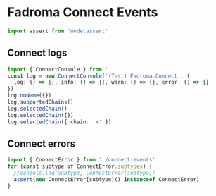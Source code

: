 # Fadroma Connect Events

```typescript
import assert from 'node:assert'
```

## Connect logs

```typescript
import { ConnectConsole } from '.'
const log = new ConnectConsole('(Test) Fadroma.Connect', {
  log: () => {}, info: () => {}, warn: () => {}, error: () => {}
})
log.noName({})
log.supportedChains()
log.selectedChain()
log.selectedChain({})
log.selectedChain({ chain: 'x' })
```

## Connect errors

```typescript
import { ConnectError } from './connect-events'
for (const subtype of ConnectError.subtypes) {
  //console.log(subtype, ConnectError[subtype])
  assert(new ConnectError[subtype]() instanceof ConnectError)
}
```
